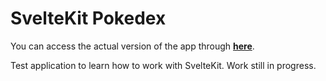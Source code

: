 # SvelteKit Pokedex

You can access the actual version of the app through **[here](https://pokevelt.vercel.app/)**.

Test application to learn how to work with SvelteKit.
Work still in progress.